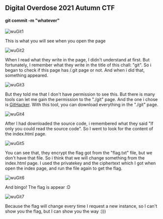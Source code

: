 ## Digital Overdose 2021 Autumn CTF

#### git commit -m "whatever"

![wuGit1](https://user-images.githubusercontent.com/67006728/136659402-0623a624-e2b1-4ae1-98f7-393b9479e2cc.PNG)

This is what you will see when you open the page

![wuGit2](https://user-images.githubusercontent.com/67006728/136659409-d4e31605-f3e5-452f-82df-f5c1400f111f.PNG)

When I read what they write in the page, I didn't understand at first. But fortunately, I remember what they write in the title of this chall: "git". So i began to check if this page has /.git page or not. And when i did that, something appeared.

![wuGit3](https://user-images.githubusercontent.com/67006728/136659412-8fd418f6-a520-4fdf-b631-de37646e1e0a.PNG)

But they told me that I don't have permission to see this. But there is many tools can let me gain the permission to the "./git" page. And the one i chose is [GitHacker](https://github.com/WangYihang/GitHacker). With this tool, you can download everything in the "./git" page.

![wuGit4](https://user-images.githubusercontent.com/67006728/136659417-a84c2df2-7809-47b5-bb20-ea766a40cbee.PNG)

After I had downloaded the source code, i remembered what they said "If only you could read the source code". So I went to look for the content of the index.html page.

![wuGit5](https://user-images.githubusercontent.com/67006728/136659421-e9558cb2-3d7b-4082-a9f8-af6680c7b5d9.PNG)

You can see that, they encrypt the flag got from the "flag.txt" file, but we don't have that file. So i think that we will change something from the index.html page. I used the privatekey and the ciphertext which I got when open the index page, and run the file again to get the flag.

![wuGit6](https://user-images.githubusercontent.com/67006728/136659427-ab4cfb28-e116-4598-8376-6c2e6a0d2dc8.PNG)

And bingo! The flag is appear :D

![wuGit7](https://user-images.githubusercontent.com/67006728/136659430-ab86d816-19a7-41a0-8226-86a481503e5b.PNG)

Because the flag will change every time I request a new instance, so I can't show you the flag, but I can show you the way :)))
